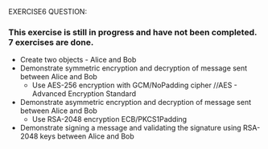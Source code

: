 EXERCISE6 QUESTION:
### This exercise is still in progress and have not been completed. 7 exercises are done. ###
* Create two objects - Alice and Bob
* Demonstrate symmetric encryption and decryption of message sent between Alice and Bob
    * Use AES-256 encryption with GCM/NoPadding cipher //AES - Advanced Encryption Standard
* Demonstrate asymmetric encryption and decryption of message sent between Alice and Bob
    * Use RSA-2048 encryption ECB/PKCS1Padding
* Demonstrate signing a message and validating the signature using RSA-2048 keys between Alice and Bob
